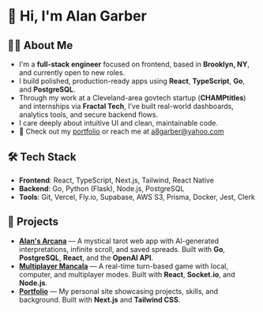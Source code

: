 # 👋 Hi, I'm Alan Garber

## 👨‍💻 About Me
- I'm a **full-stack engineer** focused on frontend, based in **Brooklyn, NY**, and currently open to new roles.
- I build polished, production-ready apps using **React**, **TypeScript**, **Go**, and **PostgreSQL**.
- Through my work at a Cleveland-area govtech startup (**CHAMPtitles**) and internships via **Fractal Tech**, I’ve built real-world dashboards, analytics tools, and secure backend flows.
- I care deeply about intuitive UI and clean, maintainable code.
- 🔗 Check out my [portfolio](https://alanmgarber.com) or reach me at [a8garber@yahoo.com](mailto:a8garber@yahoo.com)

## 🛠 Tech Stack
- **Frontend**: React, TypeScript, Next.js, Tailwind, React Native
- **Backend**: Go, Python (Flask), Node.js, PostgreSQL
- **Tools**: Git, Vercel, Fly.io, Supabase, AWS S3, Prisma, Docker, Jest, Clerk

## 🚀 Projects
- [**Alan's Arcana**](https://alansarcana.com) — A mystical tarot web app with AI-generated interpretations, infinite scroll, and saved spreads. Built with **Go**, **PostgreSQL**, **React**, and the **OpenAI API**.
- [**Multiplayer Mancala**](https://mancala-old-ephraims-projects.vercel.app/) — A real-time turn-based game with local, computer, and multiplayer modes. Built with **React**, **Socket.io**, and **Node.js**.
- [**Portfolio**](https://alanmgarber.com) — My personal site showcasing projects, skills, and background. Built with **Next.js** and **Tailwind CSS**.
